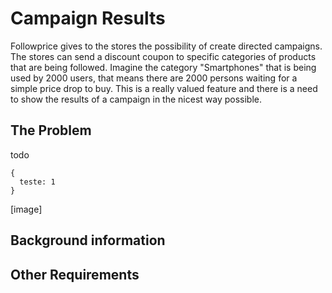 # Campaign Results
Followprice gives to the stores the possibility of create directed campaigns. The stores can send a discount coupon to specific categories of products that are being followed. Imagine the category "Smartphones" that is being used by 2000 users, that means there are 2000 persons waiting for a simple price drop to buy. This is a really valued feature and there is a need to show the results of a campaign in the nicest way possible.

## The Problem
todo


```
{
  teste: 1
}
```

[image]

## Background information

## Other Requirements
